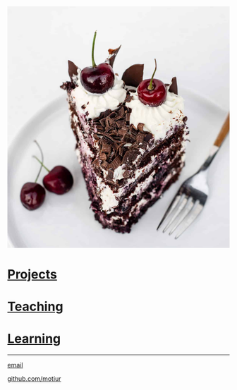 ![Cake](/cake.jpg)
# [Projects](/projects)   
# [Teaching](/teaching)   
# [Learning](/learning)

* * *

[email](mailto:motiur.rahamn0@gmail.com)  

[github.com/motiur](https://github.com/motiur)
